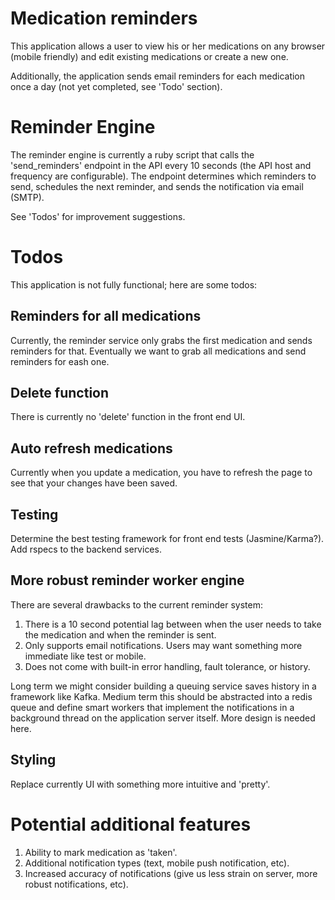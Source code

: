 # Medication reminders

This application allows a user to view his or her medications on any browser (mobile friendly) and edit existing medications or create a new one. 

Additionally, the application sends email reminders for each medication once a day (not yet completed, see 'Todo' section).

# Reminder Engine

The reminder engine is currently a ruby script that calls the 'send_reminders' endpoint in the API every 10 seconds (the API host and frequency are configurable). The endpoint determines which reminders to send, schedules the next reminder, and sends the notification via email (SMTP).

See 'Todos' for improvement suggestions.

# Todos

This application is not fully functional; here are some todos:

## Reminders for all medications

Currently, the reminder service only grabs the first medication and sends reminders for that. Eventually we want to grab all medications and send reminders for eash one. 

## Delete function

There is currently no 'delete' function in the front end UI.

## Auto refresh medications

Currently when you update a medication, you have to refresh the page to see that your changes have been saved. 

## Testing

Determine the best testing framework for front end tests (Jasmine/Karma?).
Add rspecs to the backend services.

## More robust reminder worker engine

There are several drawbacks to the current reminder system:
1. There is a 10 second potential lag between when the user needs to take the medication and when the reminder is sent.
2. Only supports email notifications. Users may want something more immediate like test or mobile.
3. Does not come with built-in error handling, fault tolerance, or history.

Long term we might consider building a queuing service saves history in a framework like Kafka. Medium term this should be abstracted into a redis queue and define smart workers that implement the notifications in a background thread on the application server itself. More design is needed here. 

## Styling

Replace currently UI with something more intuitive and 'pretty'.

# Potential additional features

1. Ability to mark medication as 'taken'.
2. Additional notification types (text, mobile push notification, etc).
3. Increased accuracy of notifications (give us less strain on server, more robust notifications, etc).



